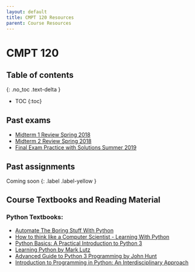 ```yaml
---
layout: default
title: CMPT 120 Resources
parent: Course Resources
---
```




# CMPT 120


## Table of contents
{: .no_toc .text-delta }

- TOC
{:toc}

## Past exams

- [Midterm 1 Review Spring 2018](/docs/courseresources/CMPT%20120/CMPT120Midterm1ReviewSpring2018.pdf)
- [Midterm 2 Review Spring 2018](/docs/courseresources/CMPT%20120/CMPT120Midterm2ReviewSpring2018.pdf)
- [Final Exam Practice with Solutions Summer 2019](/docs/courseresources/CMPT%20120/CMPT120PracticeExamSolutionsSummer2019.pdf)

## Past assignments

Coming soon
{: .label .label-yellow }


## Course Textbooks and Reading Material


### Python Textbooks:

- [Automate The Boring Stuff With Python](/Textbook%20PDFs/Python%20Textbooks/TextbookPython%20-%20AutomateTheBoringStuffWithPython.pdf)
- [How to think like a Computer Scientist - Learning With Python](/Textbook%20PDFs/Python%20Textbooks/TextbookPython%20-%20How%20to%20Think%20Like%20a%20Computer%20Scientist.pdf)
- [Python Basics: A Practical Introduction to Python 3](https://static.realpython.com/python-basics-sample-chapters.pdf)
- [Learning Python by Mark Lutz](https://cfm.ehu.es/ricardo/docs/python/Learning_Python.pdf)
- [Advanced Guide to Python 3 Programming by John Hunt](https://warin.ca/ressources/books/2019_Book_AdvancedGuideToPython3Programm.pdf)
- [Introduction to Programming in Python: An Interdisciplinary Approach](https://introcs.cs.princeton.edu/python/home/)

